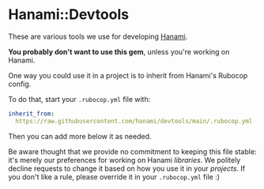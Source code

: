 # Hanami::Devtools

These are various tools we use for developing [Hanami](https://github.com/hanami).

**You probably don't want to use this gem**, unless you're working on Hanami.

One way you could use it in a project is to inherit from Hanami's Rubocop config.

To do that, start your `.rubocop.yml` file with:

```yml
inherit_from:
  https://raw.githubusercontent.com/hanami/devtools/main/.rubocop.yml
```

Then you can add more below it as needed.

Be aware thought that we provide no commitment to keeping this file stable:
it's merely our preferences for working on Hanami _libraries_.
We politely decline requests to change it based on how you use it in your _projects_.
If you don't like a rule, please override it in your `.rubocop.yml` file :)
